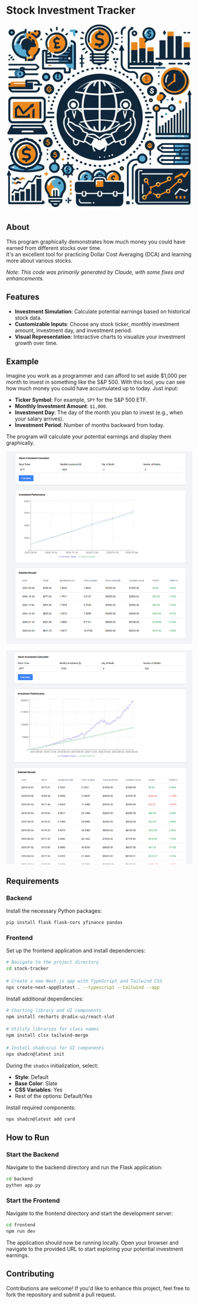 # Stock Investment Tracker
![alt text](docs/icon-image.png)
## About

This program graphically demonstrates how much money you could have earned from different stocks over time.  
It's an excellent tool for practicing Dollar Cost Averaging (DCA) and learning more about various stocks.  

*Note: This code was primarily generated by Claude, with some fixes and enhancements.*

## Features

- **Investment Simulation**: Calculate potential earnings based on historical stock data.  
- **Customizable Inputs**: Choose any stock ticker, monthly investment amount, investment day, and investment period.  
- **Visual Representation**: Interactive charts to visualize your investment growth over time.  

## Example

Imagine you work as a programmer and can afford to set aside $1,000 per month to invest in something like the S&P 500. With this tool, you can see how much money you could have accumulated up to today. Just input:  

- **Ticker Symbol**: For example, `SPY` for the S&P 500 ETF.
- **Monthly Investment Amount**: `$1,000`.
- **Investment Day**: The day of the month you plan to invest (e.g., when your salary arrives).
- **Investment Period**: Number of months backward from today.

The program will calculate your potential earnings and display them graphically.  

![Investment Growth Chart](docs/image.png)

![](docs/image-1.png)

## Requirements

### Backend

Install the necessary Python packages:

```bash
pip install flask flask-cors yfinance pandas
```

### Frontend

Set up the frontend application and install dependencies:

```bash
# Navigate to the project directory
cd stock-tracker

# Create a new Next.js app with TypeScript and Tailwind CSS
npx create-next-app@latest . --typescript --tailwind --app
```

Install additional dependencies:

```bash
# Charting library and UI components
npm install recharts @radix-ui/react-slot

# Utility libraries for class names
npm install clsx tailwind-merge

# Install shadcn/ui for UI components
npx shadcn@latest init
```

During the `shadcn` initialization, select:

- **Style**: Default
- **Base Color**: Slate
- **CSS Variables**: Yes
- Rest of the options: Default/Yes

Install required components:

```bash
npx shadcn@latest add card
```

## How to Run

### Start the Backend

Navigate to the backend directory and run the Flask application:

```bash
cd backend
python app.py
```

### Start the Frontend

Navigate to the frontend directory and start the development server:

```bash
cd frontend
npm run dev
```

The application should now be running locally. Open your browser and navigate to the provided URL to start exploring your potential investment earnings.

## Contributing

Contributions are welcome! If you'd like to enhance this project, feel free to fork the repository and submit a pull request.


